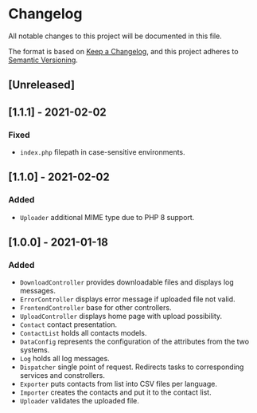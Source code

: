 # Changelog
All notable changes to this project will be documented in this file.

The format is based on [Keep a Changelog](https://keepachangelog.com/en/1.0.0/),
and this project adheres to [Semantic Versioning](https://semver.org/spec/v2.0.0.html).

## [Unreleased]

## [1.1.1] - 2021-02-02
### Fixed
- `index.php` filepath in case-sensitive environments.

## [1.1.0] - 2021-02-02
### Added
- `Uploader` additional MIME type due to PHP 8 support.

## [1.0.0] - 2021-01-18
### Added
- `DownloadController` provides downloadable files and displays log messages.
- `ErrorController` displays error message if uploaded file not valid.
- `FrontendController` base for other controllers.
- `UploadController` displays home page with upload possibility.
- `Contact` contact presentation.
- `ContactList` holds all contacts models.
- `DataConfig` represents the configuration of the attributes from the two systems.
- `Log` holds all log messages.
- `Dispatcher` single point of request. Redirects tasks to corresponding services and constrollers.
- `Exporter` puts contacts from list into CSV files per language.
- `Importer` creates the contacts and put it to the contact list.
- `Uploader` validates the uploaded file.
